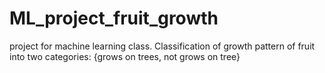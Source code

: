 # ML_project_fruit_growth
project for machine learning class. Classification of growth pattern of fruit into two categories: {grows on trees, not grows on tree}
